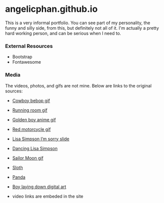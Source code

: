# angelicphan.github.io

This is a very informal portfolio. You can see part of my personality, the funny and silly side, from this, but definitely not all of it. I'm actually a pretty hard working person, and can be serious when I need to.

### External Resources

- Bootstrap
- Fontawesome

### Media

The videos, photos, and gifs are not mine. Below are links to the original sources:

- [Cowboy bebop gif](https://behexagusthegreat.tumblr.com/post/153431962783/from-cowboy-bebop/embed)
- [Running room gif](https://gifimage.net/anime-lofi-gif-3/)
- [Golden boy anime gif](https://buraktos.tumblr.com/post/144823321327/mood)
- [Red motorcycle gif](https://digitallyaesthetic.tumblr.com/post/163394621134)
- [Lisa Simpson I’m sorry slide](https://me.me/i/in-conclusion-im-sorry-i-bothered-you-with-my-existence-ac1dd32a6abe481bb2871c0c4fdb957e)
- [Dancing Lisa Simpson](https://nayianto.tumblr.com/post/76794370384)
- [Sailor Moon gif](https://giphy.com/gifs/channelfrederator-sailor-moon-channel-frederator-mars-i0VylPnssOKT6)
- [Sloth](http://mentalfloss.com/article/84757/rip-monster-beloved-sloth-who-inspired-scientist)
- [Panda](https://www.nbcnews.com/news/world/giant-pandas-are-no-longer-endangered-n643336)
- [Boy laying down digital art](https://soundontime.com/lo-fi-artists/)

- video links are embeded in the site
